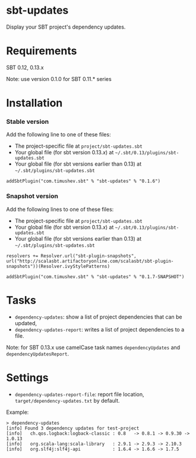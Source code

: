 sbt-updates
==================
Display your SBT project's dependency updates.

Requirements
==============
SBT 0.12, 0.13.x

Note: use version 0.1.0 for SBT 0.11.* series

Installation
============
### Stable version
Add the following line to one of these files:
- The project-specific file at `project/sbt-updates.sbt`
- Your global file (for sbt version 0.13._x_) at `~/.sbt/0.13/plugins/sbt-updates.sbt`
- Your global file (for sbt versions earlier than 0.13) at `~/.sbt/plugins/sbt-updates.sbt`

```
addSbtPlugin("com.timushev.sbt" % "sbt-updates" % "0.1.6")
```

### Snapshot version
Add the following lines to one of these files:
- The project-specific file at `project/sbt-updates.sbt`
- Your global file (for sbt version 0.13._x_) at `~/.sbt/0.13/plugins/sbt-updates.sbt`
- Your global file (for sbt versions earlier than 0.13) at `~/.sbt/plugins/sbt-updates.sbt`

```
resolvers += Resolver.url("sbt-plugin-snapshots", url("http://scalasbt.artifactoryonline.com/scalasbt/sbt-plugin-snapshots"))(Resolver.ivyStylePatterns)

addSbtPlugin("com.timushev.sbt" % "sbt-updates" % "0.1.7-SNAPSHOT")
```

Tasks
=====
* `dependency-updates`: show a list of project dependencies that can be updated,
* `dependency-updates-report`: writes a list of project dependencies to a file.

Note: for SBT 0.13.x use camelCase task names `dependencyUpdates` and `dependencyUpdatesReport`.

Settings
========
* `dependency-updates-report-file`: report file location, `target/dependency-updates.txt` by default.

Example:
```
> dependency-updates
[info] Found 3 dependency updates for test-project
[info]   ch.qos.logback:logback-classic : 0.8   -> 0.8.1 -> 0.9.30 -> 1.0.13
[info]   org.scala-lang:scala-library   : 2.9.1 -> 2.9.3 -> 2.10.3
[info]   org.slf4j:slf4j-api            : 1.6.4 -> 1.6.6 -> 1.7.5
```
